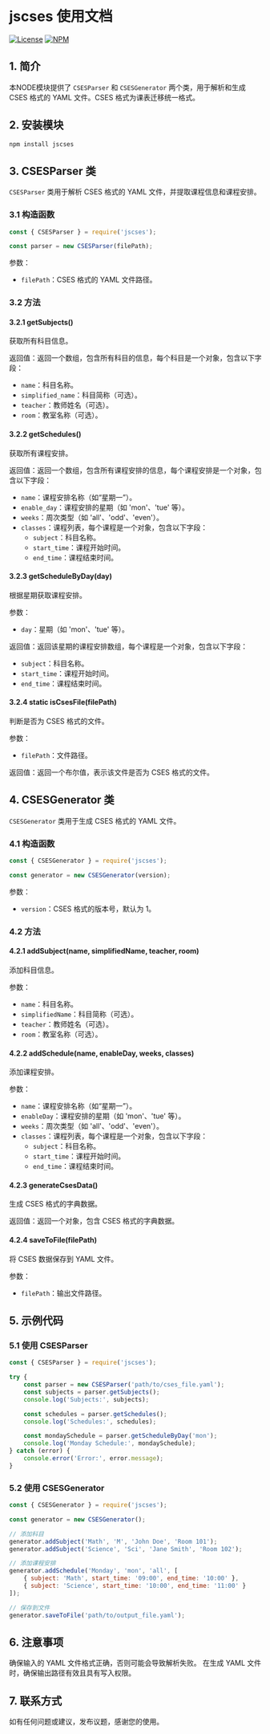# jscses 使用文档

[![License](https://img.shields.io/badge/License-MIT-green.svg)](https://opensource.org/licenses/MIT)
[![NPM](https://nodei.co/npm/jscses.png?mini=true)](https://nodei.co/npm/jscses/)

## 1. 简介

本NODE模块提供了 `CSESParser` 和 `CSESGenerator` 两个类，用于解析和生成 CSES 格式的 YAML 文件。CSES 格式为课表迁移统一格式。

## 2. 安装模块

```bash
npm install jscses
```

## 3. CSESParser 类

`CSESParser` 类用于解析 CSES 格式的 YAML 文件，并提取课程信息和课程安排。

### 3.1 构造函数

```javascript
const { CSESParser } = require('jscses');

const parser = new CSESParser(filePath);
```

参数：
- `filePath`：CSES 格式的 YAML 文件路径。

### 3.2 方法

#### 3.2.1 getSubjects()

获取所有科目信息。

返回值：返回一个数组，包含所有科目的信息，每个科目是一个对象，包含以下字段：
- `name`：科目名称。
- `simplified_name`：科目简称（可选）。
- `teacher`：教师姓名（可选）。
- `room`：教室名称（可选）。

#### 3.2.2 getSchedules()

获取所有课程安排。

返回值：返回一个数组，包含所有课程安排的信息，每个课程安排是一个对象，包含以下字段：
- `name`：课程安排名称（如“星期一”）。
- `enable_day`：课程安排的星期（如 'mon'、'tue' 等）。
- `weeks`：周次类型（如 'all'、'odd'、'even'）。
- `classes`：课程列表，每个课程是一个对象，包含以下字段：
  - `subject`：科目名称。
  - `start_time`：课程开始时间。
  - `end_time`：课程结束时间。

#### 3.2.3 getScheduleByDay(day)

根据星期获取课程安排。

参数：
- `day`：星期（如 'mon'、'tue' 等）。

返回值：返回该星期的课程安排数组，每个课程是一个对象，包含以下字段：
- `subject`：科目名称。
- `start_time`：课程开始时间。
- `end_time`：课程结束时间。

#### 3.2.4 static isCsesFile(filePath)

判断是否为 CSES 格式的文件。

参数：
- `filePath`：文件路径。

返回值：返回一个布尔值，表示该文件是否为 CSES 格式的文件。

## 4. CSESGenerator 类

`CSESGenerator` 类用于生成 CSES 格式的 YAML 文件。

### 4.1 构造函数

```javascript
const { CSESGenerator } = require('jscses');

const generator = new CSESGenerator(version);
```

参数：
- `version`：CSES 格式的版本号，默认为 1。

### 4.2 方法

#### 4.2.1 addSubject(name, simplifiedName, teacher, room)

添加科目信息。

参数：
- `name`：科目名称。
- `simplifiedName`：科目简称（可选）。
- `teacher`：教师姓名（可选）。
- `room`：教室名称（可选）。

#### 4.2.2 addSchedule(name, enableDay, weeks, classes)

添加课程安排。

参数：
- `name`：课程安排名称（如“星期一”）。
- `enableDay`：课程安排的星期（如 'mon'、'tue' 等）。
- `weeks`：周次类型（如 'all'、'odd'、'even'）。
- `classes`：课程列表，每个课程是一个对象，包含以下字段：
  - `subject`：科目名称。
  - `start_time`：课程开始时间。
  - `end_time`：课程结束时间。

#### 4.2.3 generateCsesData()

生成 CSES 格式的字典数据。

返回值：返回一个对象，包含 CSES 格式的字典数据。

#### 4.2.4 saveToFile(filePath)

将 CSES 数据保存到 YAML 文件。

参数：
- `filePath`：输出文件路径。

## 5. 示例代码

### 5.1 使用 CSESParser

```javascript
const { CSESParser } = require('jscses');

try {
    const parser = new CSESParser('path/to/cses_file.yaml');
    const subjects = parser.getSubjects();
    console.log('Subjects:', subjects);

    const schedules = parser.getSchedules();
    console.log('Schedules:', schedules);

    const mondaySchedule = parser.getScheduleByDay('mon');
    console.log('Monday Schedule:', mondaySchedule);
} catch (error) {
    console.error('Error:', error.message);
}
```

### 5.2 使用 CSESGenerator

```javascript
const { CSESGenerator } = require('jscses');

const generator = new CSESGenerator();

// 添加科目
generator.addSubject('Math', 'M', 'John Doe', 'Room 101');
generator.addSubject('Science', 'Sci', 'Jane Smith', 'Room 102');

// 添加课程安排
generator.addSchedule('Monday', 'mon', 'all', [
    { subject: 'Math', start_time: '09:00', end_time: '10:00' },
    { subject: 'Science', start_time: '10:00', end_time: '11:00' }
]);

// 保存到文件
generator.saveToFile('path/to/output_file.yaml');
```

## 6. 注意事项

确保输入的 YAML 文件格式正确，否则可能会导致解析失败。
在生成 YAML 文件时，确保输出路径有效且具有写入权限。

## 7. 联系方式

如有任何问题或建议，发布议题，感谢您的使用。
